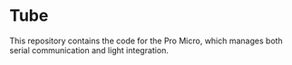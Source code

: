 # Tube
This repository contains the code for the Pro Micro, which manages both serial communication and light integration.
